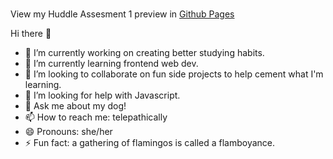 ### 
View my Huddle Assesment 1 preview in [Github Pages](https://xiomarar.github.io/xiomaraR/)




Hi there 👋

- 🔭 I’m currently working on creating better studying habits.
- 🌱 I’m currently learning frontend web dev.
- 👯 I’m looking to collaborate on fun side projects to help cement what I'm learning.
- 🤔 I’m looking for help with Javascript. 
- 💬 Ask me about my dog!
- 📫 How to reach me: telepathically
- 😄 Pronouns: she/her
- ⚡ Fun fact: a gathering of flamingos is called a flamboyance. 


